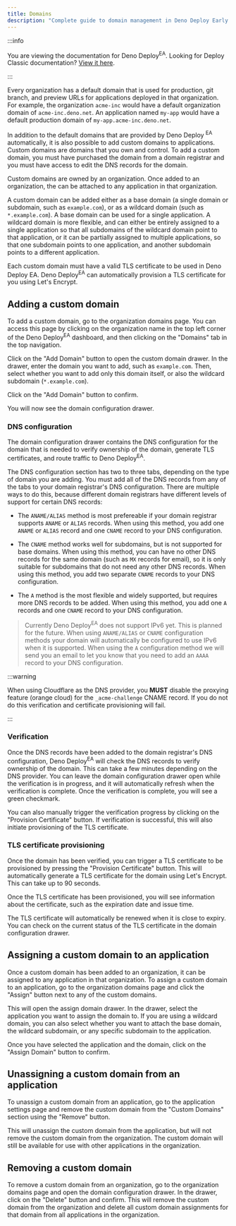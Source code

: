 ```yaml
---
title: Domains
description: "Complete guide to domain management in Deno Deploy Early Access, including organization domains, custom domains, DNS configuration, TLS certificates, and domain assignments."
---
```


:::info

You are viewing the documentation for Deno Deploy<sup>EA</sup>. Looking for
Deploy Classic documentation? [View it here](/deploy/).

:::

Every organization has a default domain that is used for production, git branch,
and preview URLs for applications deployed in that organization. For example,
the organization `acme-inc` would have a default organization domain of
`acme-inc.deno.net`. An application named `my-app` would have a default
production domain of `my-app.acme-inc.deno.net`.

In addition to the default domains that are provided by Deno Deploy
<sup>EA</sup> automatically, it is also possible to add custom domains to
applications. Custom domains are domains that you own and control. To add a
custom domain, you must have purchased the domain from a domain registrar and
you must have access to edit the DNS records for the domain.

Custom domains are owned by an organization. Once added to an organization, the
can be attached to any application in that organization.

A custom domain can be added either as a base domain (a single domain or
subdomain, such as `example.com`), or as a wildcard domain (such as
`*.example.com`). A base domain can be used for a single application. A wildcard
domain is more flexible, and can either be entirely assigned to a single
application so that all subdomains of the wildcard domain point to that
application, or it can be partially assigned to multiple applications, so that
one subdomain points to one application, and another subdomain points to a
different application.

Each custom domain must have a valid TLS certificate to be used in Deno Deploy
EA. Deno Deploy<sup>EA</sup> can automatically provision a TLS certificate for
you using Let's Encrypt.

## Adding a custom domain

To add a custom domain, go to the organization domains page. You can access this
page by clicking on the organization name in the top left corner of the Deno
Deploy<sup>EA</sup> dashboard, and then clicking on the "Domains" tab in the top
navigation.

Click on the "Add Domain" button to open the custom domain drawer. In the
drawer, enter the domain you want to add, such as `example.com`. Then, select
whether you want to add only this domain itself, or also the wildcard subdomain
(`*.example.com`).

Click on the "Add Domain" button to confirm.

You will now see the domain configuration drawer.

### DNS configuration

The domain configuration drawer contains the DNS configuration for the domain
that is needed to verify ownership of the domain, generate TLS certificates, and
route traffic to Deno Deploy<sup>EA</sup>.

The DNS configuration section has two to three tabs, depending on the type of
domain you are adding. You must add all of the DNS records from any of the tabs
to your domain registrar's DNS configuration. There are multiple ways to do
this, because different domain registrars have different levels of support for
certain DNS records:

- The `ANAME/ALIAS` method is most prefereable if your domain registrar supports
  `ANAME` or `ALIAS` records. When using this method, you add one `ANAME` or
  `ALIAS` record and one `CNAME` record to your DNS configuration.

- The `CNAME` method works well for subdomains, but is not supported for base
  domains. When using this method, you can have no other DNS records for the
  same domain (such as `MX` records for email), so it is only suitable for
  subdomains that do not need any other DNS records. When using this method, you
  add two separate `CNAME` records to your DNS configuration.

- The `A` method is the most flexible and widely supported, but requires more
  DNS records to be added. When using this method, you add one `A` records and
  one `CNAME` record to your DNS configuration.

> Currently Deno Deploy<sup>EA</sup> does not support IPv6 yet. This is planned
> for the future. When using `ANAME/ALIAS` or `CNAME` configuration methods your
> domain will automatically be configured to use IPv6 when it is supported. When
> using the `A` configuration method we will send you an email to let you know
> that you need to add an `AAAA` record to your DNS configuration.

:::warning

When using Cloudflare as the DNS provider, you **MUST** disable the proxying
feature (orange cloud) for the `_acme-challenge` CNAME record. If you do not do
this verification and certificate provisioning will fail.

:::

### Verification

Once the DNS records have been added to the domain registrar's DNS
configuration, Deno Deploy<sup>EA</sup> will check the DNS records to verify
ownership of the domain. This can take a few minutes depending on the DNS
provider. You can leave the domain configuration drawer open while the
verification is in progress, and it will automatically refresh when the
verification is complete. Once the verification is complete, you will see a
green checkmark.

You can also manually trigger the verification progress by clicking on the
"Provision Certificate" button. If verification is successful, this will also
initiate provisioning of the TLS certificate.

### TLS certificate provisioning

Once the domain has been verified, you can trigger a TLS certificate to be
provisioned by pressing the "Provision Certificate" button. This will
automatically generate a TLS certificate for the domain using Let's Encrypt.
This can take up to 90 seconds.

Once the TLS certificate has been provisioned, you will see information about
the certificate, such as the expiration date and issue time.

The TLS certificate will automatically be renewed when it is close to expiry.
You can check on the current status of the TLS certificate in the domain
configuration drawer.

## Assigning a custom domain to an application

Once a custom domain has been added to an organization, it can be assigned to
any application in that organization. To assign a custom domain to an
application, go to the organization domains page and click the "Assign" button
next to any of the custom domains.

This will open the assign domain drawer. In the drawer, select the application
you want to assign the domain to. If you are using a wildcard domain, you can
also select whether you want to attach the base domain, the wildcard subdomain,
or any specific subdomain to the application.

Once you have selected the application and the domain, click on the "Assign
Domain" button to confirm.

## Unassigning a custom domain from an application

To unassign a custom domain from an application, go to the application settings
page and remove the custom domain from the "Custom Domains" section using the
"Remove" button.

This will unassign the custom domain from the application, but will not remove
the custom domain from the organization. The custom domain will still be
available for use with other applications in the organization.

## Removing a custom domain

To remove a custom domain from an organization, go to the organization domains
page and open the domain configuration drawer. In the drawer, click on the
"Delete" button and confirm. This will remove the custom domain from the
organization and delete all custom domain assignments for that domain from all
applications in the organization.
